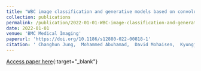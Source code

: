 ```yaml
---
title: "WBC image classification and generative models based on convolutional neural network"
collection: publications
permalink: /publication/2022-01-01-WBC-image-classification-and-generative-models-based-on-convolutional-neural-network
date: 2022-01-01
venue: 'BMC Medical Imaging'
paperurl: 'https://doi.org/10.1186/s12880-022-00818-1'
citation: ' Changhun Jung,  Mohammed Abuhamad,  David Mohaisen,  Kyungja Han,  DaeHun Nyang, &quot;WBC image classification and generative models based on convolutional neural network.&quot; BMC Medical Imaging, 2022.'
---
```

[Access paper here](https://doi.org/10.1186/s12880-022-00818-1){:target="_blank"}
